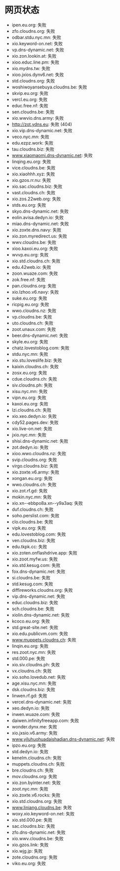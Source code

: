 # 网页状态
- ipen.eu.org: 失败
- zfo.cloudns.org: 失败
- odbar.stdu.nyc.mn: 失败
- xio.keyword-on.net: 失败
- vp.dns-dynamic.net: 失败
- xio.zon.lookin.at: 失败
- xioo.educ.line.pm: 失败
- xio.mydns.tw: 失败
- xioo.jxios.dynv6.net: 失败
- std.cloudns.org: 失败
- woshiwoyansebuya.cloudns.be: 失败
- skvip.eu.org: 失败
- vercl.eu.org: 失败
- educ.free.nf: 失败
- sen.cloudns.be: 失败
- xio.wwvio.dns.army: 失败
- http://zot.ydns.eu: 失败 (404)
- xio.vip.dns-dynamic.net: 失败
- veco.nyc.mn: 失败
- edu.ezpz.work: 失败
- tau.cloudns.biz: 失败
- www.xiaomaomi.dns-dynamic.net: 失败
- linqing.eu.org: 失败
- vice.cloudns.be: 失败
- xio.xiaohhh.xyz: 失败
- xio.gzos.rr.nu: 失败
- xio.sac.cloudns.biz: 失败
- vast.cloudns.ch: 失败
- xio.zos.22web.org: 失败
- stds.eu.org: 失败
- skyo.dns-dynamic.net: 失败
- eolin.avisa.dedyn.io: 失败
- miao.dns-dynamic.net: 失败
- xio.zoxte.dns.navy: 失败
- xio.zon.myredirect.us: 失败
- wwv.cloudns.be: 失败
- xioo.kaxoi.eu.org: 失败
- wvvp.eu.org: 失败
- xio.std.cloudns.ch: 失败
- edu.42web.io: 失败
- zoon.wuaze.com: 失败
- zok.free.nf: 失败
- pan.cloudns.org: 失败
- xio.lzhoo.v6.navy: 失败
- suke.eu.org: 失败
- ricpig.eu.org: 失败
- wwo.cloudns.nz: 失败
- vp.cloudns.be: 失败
- uto.cloudns.ch: 失败
- zoot.unaux.com: 失败
- beer.dns-dynamic.net: 失败
- skyle.eu.org: 失败
- chatz.lovestoblog.com: 失败
- stdu.nyc.mn: 失败
- xio.stu.loveslife.biz: 失败
- kaixin.cloudns.ch: 失败
- zosx.eu.org: 失败
- cdue.cloudns.ch: 失败
- siv.cloudns.ph: 失败
- xisu.nyc.mn: 失败
- vipn.eu.org: 失败
- kaxoi.eu.org: 失败
- lzi.cloudns.ch: 失败
- xio.xeo.dedyn.io: 失败
- cdy52.pages.dev: 失败
- xio.live-on.net: 失败
- jxio.nyc.mn: 失败
- shisi.dns-dynamic.net: 失败
- zot.dedyn.io: 失败
- xioo.wwo.cloudns.nz: 失败
- svip.cloudns.org: 失败
- virgo.cloudns.biz: 失败
- xio.zoxte.v6.army: 失败
- xongan.eu.org: 失败
- wwo.cloudns.ch: 失败
- xio.zot.rf.gd: 失败
- mokin.nyc.mn: 失败
- xio.xn--ebbpo8a.xn--y9a3aq: 失败
- duf.cloudns.ch: 失败
- soho.perslist.com: 失败
- clo.cloudns.be: 失败
- vipk.eu.org: 失败
- edu.lovestoblog.com: 失败
- ven.cloudns.biz: 失败
- edu.tkpk.cc: 失败
- xio.zoten.onflashdrive.app: 失败
- xio.zoot.myfw.us: 失败
- xio.std.kesug.com: 失败
- fox.dns-dynamic.net: 失败
- si.cloudns.be: 失败
- std.kesug.com: 失败
- diffireworks.cloudns.org: 失败
- vip.dns-dynamic.net: 失败
- educ.cloudns.biz: 失败
- sch.cloudns.be: 失败
- xiolin.dns-dynamic.net: 失败
- kcoco.eu.org: 失败
- std.great-site.net: 失败
- xio.edu.publicvm.com: 失败
- www.muppets.cloudns.ch: 失败
- linqin.eu.org: 失败
- res.zoot.nyc.mn: 失败
- std.000.pe: 失败
- xio.siv.cloudns.ph: 失败
- vx.cloudns.ch: 失败
- xio.soho.lovedub.net: 失败
- age.xisu.nyc.mn: 失败
- dsk.cloudns.biz: 失败
- linwen.rf.gd: 失败
- vercel.dns-dynamic.net: 失败
- xeo.dedyn.io: 失败
- inwen.wuaze.com: 失败
- daiwen.infinityfreeapp.com: 失败
- wonder.dynx.me: 失败
- xio.jxsio.v6.army: 失败
- www.yiluhuohuadaishadian.dns-dynamic.net: 失败
- ipzo.eu.org: 失败
- std.dedyn.io: 失败
- kenelm.cloudns.ch: 失败
- muppets.cloudns.ch: 失败
- bre.cloudns.ch: 失败
- mov.cloudns.org: 失败
- xio.zon.byinter.net: 失败
- zoot.nyc.mn: 失败
- xio.zoxte.v6.rocks: 失败
- xio.std.cloudns.org: 失败
- www.liniang.cloudns.be: 失败
- woxy.xio.keyword-on.net: 失败
- xio.std.000.pe: 失败
- sac.cloudns.biz: 失败
- zfo.dns-dynamic.net: 失败
- xio.wwv.cloudns.be: 失败
- xio.gzos.link: 失败
- xio.wjg.jp: 失败
- zote.cloudns.org: 失败
- viko.eu.org: 失败
